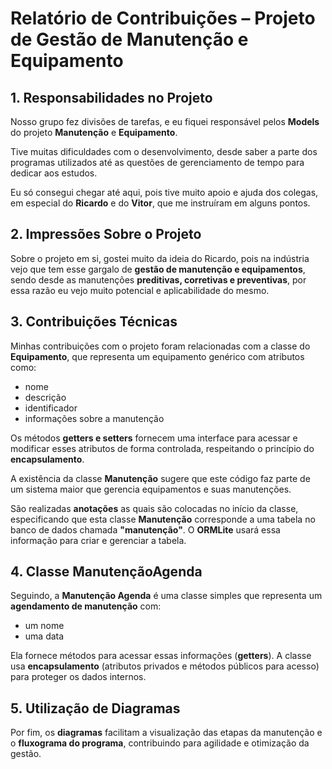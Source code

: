 # Relatório de Contribuições – Projeto de Gestão de Manutenção e Equipamento

## 1. Responsabilidades no Projeto

Nosso grupo fez divisões de tarefas, e eu fiquei responsável pelos **Models** do projeto **Manutenção** e **Equipamento**. 

Tive muitas dificuldades com o desenvolvimento, desde saber a parte dos programas utilizados até as questões de gerenciamento de tempo para dedicar aos estudos. 

Eu só consegui chegar até aqui, pois tive muito apoio e ajuda dos colegas, em especial do **Ricardo** e do **Vitor**, que me instruíram em alguns pontos.

## 2. Impressões Sobre o Projeto

Sobre o projeto em si, gostei muito da ideia do Ricardo, pois na indústria vejo que tem esse gargalo de **gestão de manutenção e equipamentos**, sendo desde as manutenções **preditivas, corretivas e preventivas**, por essa razão eu vejo muito potencial e aplicabilidade do mesmo.

## 3. Contribuições Técnicas

Minhas contribuições com o projeto foram relacionadas com a classe do **Equipamento**, que representa um equipamento genérico com atributos como:

- nome  
- descrição  
- identificador  
- informações sobre a manutenção  

Os métodos **getters e setters** fornecem uma interface para acessar e modificar esses atributos de forma controlada, respeitando o princípio do **encapsulamento**.

A existência da classe **Manutenção** sugere que este código faz parte de um sistema maior que gerencia equipamentos e suas manutenções.

São realizadas **anotações** as quais são colocadas no início da classe, especificando que esta classe **Manutenção** corresponde a uma tabela no banco de dados chamada **"manutenção"**. O **ORMLite** usará essa informação para criar e gerenciar a tabela.

## 4. Classe ManutençãoAgenda

Seguindo, a **Manutenção Agenda** é uma classe simples que representa um **agendamento de manutenção** com:

- um nome  
- uma data  

Ela fornece métodos para acessar essas informações (**getters**). A classe usa **encapsulamento** (atributos privados e métodos públicos para acesso) para proteger os dados internos.

## 5. Utilização de Diagramas

Por fim, os **diagramas** facilitam a visualização das etapas da manutenção e o **fluxograma do programa**, contribuindo para agilidade e otimização da gestão.
